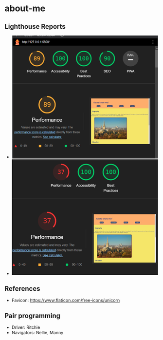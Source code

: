 # about-me

## Lighthouse Reports

- ![Lighthouse Report](./Lighthouse%20Report.png)
- ![Lighthouse Report 2](./LightHouse%20report%202.png)

## References

- Favicon: https://www.flaticon.com/free-icons/unicorn

## Pair programming

- Driver: Ritchie
- Navigators: Nellie, Manny
